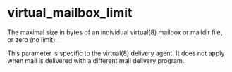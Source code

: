# virtual_mailbox_limit 


The maximal size in bytes of an individual virtual(8) mailbox or
maildir file, or zero (no limit).  

 This parameter is specific to the virtual(8) delivery agent.
It does not apply when mail is delivered with a different mail
delivery program.  


